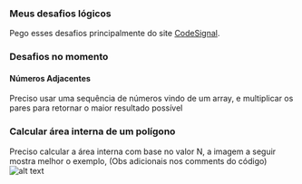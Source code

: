 ### Meus desafios lógicos

Pego esses desafios principalmente do site [CodeSignal](https://codesignal.com/).
### Desafios no momento

#### Números Adjacentes
Preciso usar uma sequência de números vindo de um array, e multiplicar os pares para retornar o maior resultado possível 

### Calcular área interna de um polígono
Preciso calcular a área interna com base no valor N, a imagem a seguir mostra melhor o exemplo, (Obs adicionais nos comments do código)
![alt text](https://codesignal.s3.amazonaws.com/tasks/shapeArea/img/area.png?_tm=1624642306583)